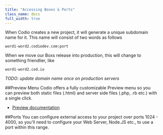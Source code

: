 ```yaml
---
title: "Accessing Boxes & Ports"
class_name: docs
full_width: true
---
```


When Codio creates a new project, it will generate a unique subdomain name for it. This name will consist of two words as follows

    word1-word2.codiodev.com:port
   
When we move our Boxs release into production, this will change to something friendlier, like

	word1-word2.cod.io

*TODO: update domain name once on production servers*

##Preview Menu
Codio offers a fully customizable Preview menu so you can preview both static files (.html) and server side files (.php, .rb etc.) with a single click. 

- [Preview documentation](/docs/ide/inline-preview)

##Ports
You can configure external access to your project over ports 1024 - 4000, so you'll need to configure your Web Server, Node.JS etc., to use a port within this range.


